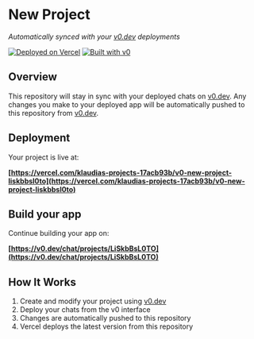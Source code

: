 # New Project

*Automatically synced with your [v0.dev](https://v0.dev) deployments*

[![Deployed on Vercel](https://img.shields.io/badge/Deployed%20on-Vercel-black?style=for-the-badge&logo=vercel)](https://vercel.com/klaudias-projects-17acb93b/v0-new-project-liskbbsl0to)
[![Built with v0](https://img.shields.io/badge/Built%20with-v0.dev-black?style=for-the-badge)](https://v0.dev/chat/projects/LiSkbBsL0TO)

## Overview

This repository will stay in sync with your deployed chats on [v0.dev](https://v0.dev).
Any changes you make to your deployed app will be automatically pushed to this repository from [v0.dev](https://v0.dev).

## Deployment

Your project is live at:

**[https://vercel.com/klaudias-projects-17acb93b/v0-new-project-liskbbsl0to](https://vercel.com/klaudias-projects-17acb93b/v0-new-project-liskbbsl0to)**

## Build your app

Continue building your app on:

**[https://v0.dev/chat/projects/LiSkbBsL0TO](https://v0.dev/chat/projects/LiSkbBsL0TO)**

## How It Works

1. Create and modify your project using [v0.dev](https://v0.dev)
2. Deploy your chats from the v0 interface
3. Changes are automatically pushed to this repository
4. Vercel deploys the latest version from this repository